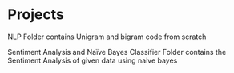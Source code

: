 # Projects

NLP Folder contains Unigram and bigram code from scratch

Sentiment Analysis and Naïve Bayes Classifier Folder contains the Sentiment Analysis of given data using naive bayes
